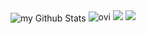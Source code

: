 <img align="center" src="https://github-readme-stats.vercel.app/api?username=SteveBloX&include_all_commits=true&count_private=true&show_icons=true&line_height=20&title_color=000000&icon_color=1124BB&text_color=000000&bg_color=0,45ff64,47b9ff" alt="my Github Stats"/>

<img src="https://github-readme-stats.vercel.app/api/top-langs?username=SteveBloX&show_icons=true&locale=en&exclude_repo=SteveBloX,steveblox.github.io&bg_color=0,45ff64,47b9ff&text_color=000000&title_color=000000" alt="ovi" />

<img src="http://estruyf-github.azurewebsites.net/api/VisitorHit?user=SteveBloX&repo=madushadhanushka&countColorcountColor&countColor=03fcc6"/>

<img src="https://dcbadge.vercel.app/api/shield/728694205718855832" />
